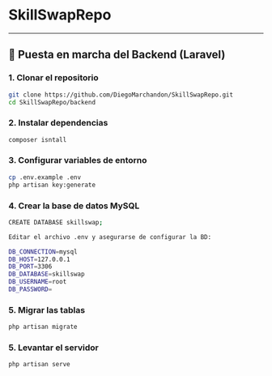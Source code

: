 # SkillSwapRepo

---

## 🚀 Puesta en marcha del Backend (Laravel)

### 1. Clonar el repositorio

```bash
git clone https://github.com/DiegoMarchandon/SkillSwapRepo.git
cd SkillSwapRepo/backend
```

### 2. Instalar dependencias

```bash
composer isntall
```

### 3. Configurar variables de entorno

```bash
cp .env.example .env
php artisan key:generate

```

### 4. Crear la base de datos MySQL

```bash
CREATE DATABASE skillswap;

Editar el archivo .env y asegurarse de configurar la BD:

DB_CONNECTION=mysql
DB_HOST=127.0.0.1
DB_PORT=3306
DB_DATABASE=skillswap
DB_USERNAME=root
DB_PASSWORD=


```

### 5. Migrar las tablas

```bash
php artisan migrate

```

### 5. Levantar el servidor

```bash
php artisan serve

```
